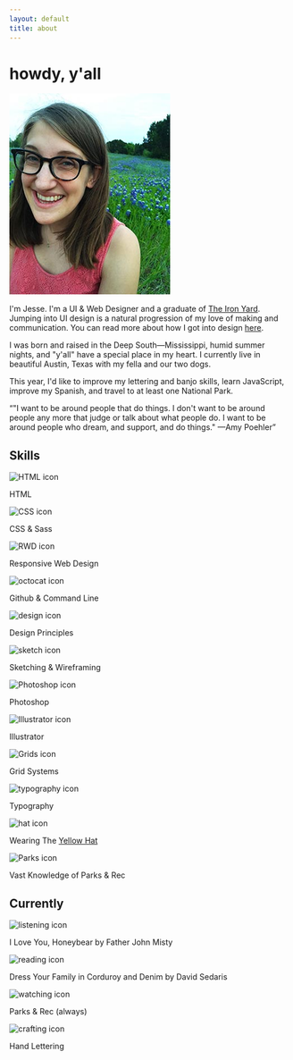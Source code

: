 ```yaml
---
layout: default
title: about
---
```

<div class="wrapper">
	<h1>howdy, y'all</h1>
	<img src="/img/jesse.jpg" alt="photo of Jesse Crow" class="prof-pic">
	<div class="about-main-text">
		<p><span class="about-intro">I'm Jesse.</span> I'm a UI &amp; Web Designer and a graduate of <a href="http://theironyard.com/courses/ui-design/">The Iron Yard</a>. Jumping into UI design is a natural progression of my love of making and communication. You can read more about how I got into design <a href="http://crowjm.github.io/2015/02/10/why-web-design.html">here</a>.</p>
		<p>I was born and raised in the Deep South&mdash;Mississippi, humid summer nights, and "y'all" have a special place in my heart. I currently live in beautiful Austin, Texas with my fella and our two dogs.</p>
		<p>This year, I'd like to improve my lettering and banjo skills, learn JavaScript, improve my Spanish, and travel to at least one National Park.</p>
		<div class="quote"><q cite="http://thinkprogress.org/alyssa/2013/10/09/2752501/amy-poehler-worldwide-orphans/">"I want to be around people that do things. I don't want to be around people any more that judge or talk about what people do. I want to be around people who dream, and support, and do things." &mdash;Amy Poehler</q></div>
	</div>
	<div class="skills">
		<h2>Skills</h2>
			<div class="skill">
				<div class="skill-icon"><img src="../img/icons/html-icon.png" alt="HTML icon"></div>
				<div class="skill-name"><p>HTML</p></div>
			</div>
			<div class="skill">
				<div class="skill-icon"><img src="../img/icons/css-icon.png" alt="CSS icon"></div>
				<div class="skill-name"><p>CSS &amp; Sass</p></div>
			</div>
			<div class="skill">
				<div class="skill-icon"><img src="../img/icons/rwd-icon.png" alt="RWD icon"></div>
				<div class="skill-name"><p>Responsive Web Design</p></div>
			</div>
			<div class="skill">
				<div class="skill-icon"><img src="../img/icons/octocat-icon.png" alt="octocat icon"></div>
				<div class="skill-name"><p>Github &amp; Command Line</p></div>
			</div>
			<div class="skill">
				<div class="skill-icon"><img src="../img/icons/design-icon.png" alt="design icon"></div>
				<div class="skill-name"><p>Design Principles</p></div>	
			</div>
			<div class="skill">
				<div class="skill-icon"><img src="../img/icons/sketch-icon.png" alt="sketch icon"></div>
				<div class="skill-name"><p>Sketching &amp; Wireframing</p></div>
			</div>
				<div class="skill">
				<div class="skill-icon"><img src="../img/icons/photoshop-icon.png" alt="Photoshop icon"></div>
				<div class="skill-name"><p>Photoshop</p></div>
			</div>
			<div class="skill">
				<div class="skill-icon"><img src="../img/icons/illustrator-icon.png" alt="Illustrator icon"></div>
				<div class="skill-name"><p>Illustrator</p></div>
			</div>
			<div class="skill">
				<div class="skill-icon"><img src="../img/icons/grid-icon.png" alt="Grids icon"></div>
				<div class="skill-name"><p>Grid Systems</p></div>
			</div>
			<div class="skill">
				<div class="skill-icon"><img src="../img/icons/typography-icon.png" alt="typography icon"></div>
				<div class="skill-name"><p>Typography</p></div>
			</div>
			<div class="skill">
				<div class="skill-icon"><img src="../img/icons/hat-icon.png" alt="hat icon"></div>
				<div class="skill-name"><p>Wearing The <a href="http://www.debonogroup.com/six_thinking_hats.php">Yellow Hat</a></p></div>
			</div>
			<div class="skill">
				<div class="skill-icon"><img src="../img/icons/parks-icon.png" alt="Parks icon"></div>
				<div class="skill-name"><p>Vast Knowledge of Parks &amp; Rec</p></div>	
			</div>	
		</div>
	<div class="currentlys">
		<h2>Currently</h2>
		<div class="currently">
			<div class="currently-icon"><img src="../img/icons/listening-icon.png" alt="listening icon"></div>
			<div class="currently-name"><p>I Love You, Honeybear by Father John Misty</p></div>
		</div>
		<div class="currently">
			<div class="currently-icon"><img src="../img/icons/reading-icon.png" alt="reading icon"></div>
			<div class="currently-name"><p>Dress Your Family in Corduroy and Denim by David Sedaris</p></div>
		</div>
		<div class="currently">
			<div class="currently-icon"><img src="../img/icons/watching-icon.png" alt="watching icon"></div>
			<div class="currently-name"><p>Parks &amp; Rec (always)</p></div>
		</div>
		<div class="currently">
			<div class="currently-icon"><img src="../img/icons/crafting-icon.png" alt="crafting icon"></div>
			<div class="currently-name"><p>Hand Lettering</p></div>
		</div>
	</div>

</div>

<script>
  (function(i,s,o,g,r,a,m){i['GoogleAnalyticsObject']=r;i[r]=i[r]||function(){
  (i[r].q=i[r].q||[]).push(arguments)},i[r].l=1*new Date();a=s.createElement(o),
  m=s.getElementsByTagName(o)[0];a.async=1;a.src=g;m.parentNode.insertBefore(a,m)
  })(window,document,'script','//www.google-analytics.com/analytics.js','ga');

  ga('create', 'UA-61501368-1', 'auto');
  ga('send', 'pageview');

</script>